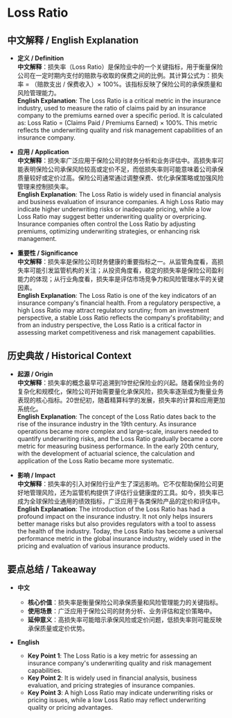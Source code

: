 # Loss Ratio

## 中文解释 / English Explanation

* **定义 / Definition**  
  **中文解释**：损失率（Loss Ratio）是保险业中的一个关键指标，用于衡量保险公司在一定时期内支付的赔款与收取的保费之间的比例。其计算公式为：损失率 = （赔款支出 / 保费收入）× 100%。该指标反映了保险公司的承保质量和风险管理能力。  
  **English Explanation**: The Loss Ratio is a critical metric in the insurance industry, used to measure the ratio of claims paid by an insurance company to the premiums earned over a specific period. It is calculated as: Loss Ratio = (Claims Paid / Premiums Earned) × 100%. This metric reflects the underwriting quality and risk management capabilities of an insurance company.

* **应用 / Application**  
  **中文解释**：损失率广泛应用于保险公司的财务分析和业务评估中。高损失率可能表明保险公司承保风险较高或定价不足，而低损失率则可能意味着公司承保质量较好或定价过高。保险公司通常通过调整保费、优化承保策略或加强风险管理来控制损失率。  
  **English Explanation**: The Loss Ratio is widely used in financial analysis and business evaluation of insurance companies. A high Loss Ratio may indicate higher underwriting risks or inadequate pricing, while a low Loss Ratio may suggest better underwriting quality or overpricing. Insurance companies often control the Loss Ratio by adjusting premiums, optimizing underwriting strategies, or enhancing risk management.

* **重要性 / Significance**  
  **中文解释**：损失率是保险公司财务健康的重要指标之一。从监管角度看，高损失率可能引发监管机构的关注；从投资角度看，稳定的损失率是保险公司盈利能力的体现；从行业角度看，损失率是评估市场竞争力和风险管理水平的关键因素。  
  **English Explanation**: The Loss Ratio is one of the key indicators of an insurance company's financial health. From a regulatory perspective, a high Loss Ratio may attract regulatory scrutiny; from an investment perspective, a stable Loss Ratio reflects the company's profitability; and from an industry perspective, the Loss Ratio is a critical factor in assessing market competitiveness and risk management capabilities.

## 历史典故 / Historical Context

* **起源 / Origin**  
  **中文解释**：损失率的概念最早可追溯到19世纪保险业的兴起。随着保险业务的复杂化和规模化，保险公司开始需要量化承保风险，损失率逐渐成为衡量业务表现的核心指标。20世纪初，随着精算科学的发展，损失率的计算和应用更加系统化。  
  **English Explanation**: The concept of the Loss Ratio dates back to the rise of the insurance industry in the 19th century. As insurance operations became more complex and large-scale, insurers needed to quantify underwriting risks, and the Loss Ratio gradually became a core metric for measuring business performance. In the early 20th century, with the development of actuarial science, the calculation and application of the Loss Ratio became more systematic.

* **影响 / Impact**  
  **中文解释**：损失率的引入对保险行业产生了深远影响。它不仅帮助保险公司更好地管理风险，还为监管机构提供了评估行业健康度的工具。如今，损失率已成为全球保险业通用的绩效指标，广泛应用于各类保险产品的定价和评估中。  
  **English Explanation**: The introduction of the Loss Ratio has had a profound impact on the insurance industry. It not only helps insurers better manage risks but also provides regulators with a tool to assess the health of the industry. Today, the Loss Ratio has become a universal performance metric in the global insurance industry, widely used in the pricing and evaluation of various insurance products.

## 要点总结 / Takeaway

* **中文**  
  - **核心价值**：损失率是衡量保险公司承保质量和风险管理能力的关键指标。  
  - **使用场景**：广泛应用于保险公司的财务分析、业务评估和定价策略中。  
  - **延伸意义**：高损失率可能暗示承保风险或定价问题，低损失率则可能反映承保质量或定价优势。

* **English**  
  - **Key Point 1**: The Loss Ratio is a key metric for assessing an insurance company's underwriting quality and risk management capabilities.  
  - **Key Point 2**: It is widely used in financial analysis, business evaluation, and pricing strategies of insurance companies.  
  - **Key Point 3**: A high Loss Ratio may indicate underwriting risks or pricing issues, while a low Loss Ratio may reflect underwriting quality or pricing advantages.